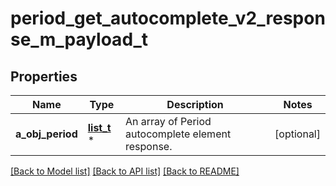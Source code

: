 # period_get_autocomplete_v2_response_m_payload_t

## Properties
Name | Type | Description | Notes
------------ | ------------- | ------------- | -------------
**a_obj_period** | [**list_t**](period_autocomplete_element_response.md) \* | An array of Period autocomplete element response. | [optional] 

[[Back to Model list]](../README.md#documentation-for-models) [[Back to API list]](../README.md#documentation-for-api-endpoints) [[Back to README]](../README.md)


